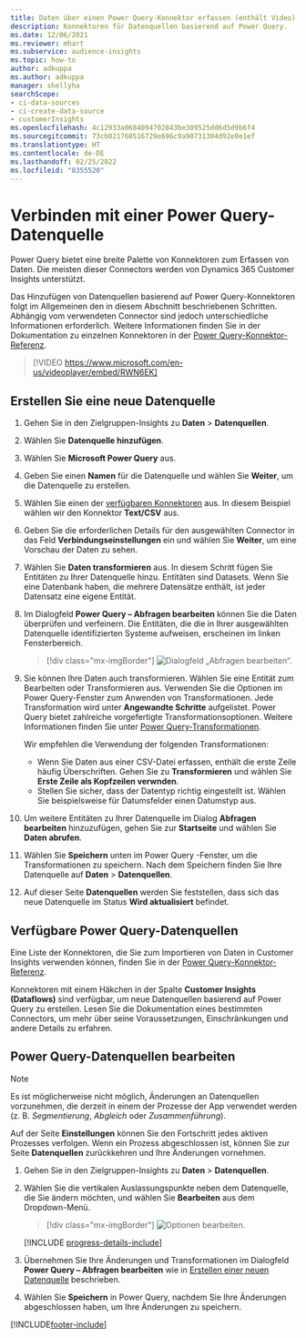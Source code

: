```yaml
---
title: Daten über einen Power Query-Konnektor erfassen (enthält Video)
description: Konnektoren für Datenquellen basierend auf Power Query.
ms.date: 12/06/2021
ms.reviewer: mhart
ms.subservice: audience-insights
ms.topic: how-to
author: adkuppa
ms.author: adkuppa
manager: shellyha
searchScope:
- ci-data-sources
- ci-create-data-source
- customerInsights
ms.openlocfilehash: 4c12933a0684094702843be309525dd6d5d9b6f4
ms.sourcegitcommit: 73cb021760516729e696c9a90731304d92e0e1ef
ms.translationtype: HT
ms.contentlocale: de-DE
ms.lasthandoff: 02/25/2022
ms.locfileid: "8355520"
---
```

# <a name="connect-to-a-power-query-data-source"></a>Verbinden mit einer Power Query-Datenquelle

Power Query bietet eine breite Palette von Konnektoren zum Erfassen von Daten. Die meisten dieser Connectors werden von Dynamics 365 Customer Insights unterstützt. 

Das Hinzufügen von Datenquellen basierend auf Power Query-Konnektoren folgt im Allgemeinen den in diesem Abschnitt beschriebenen Schritten. Abhängig vom verwendeten Connector sind jedoch unterschiedliche Informationen erforderlich. Weitere Informationen finden Sie in der Dokumentation zu einzelnen Konnektoren in der [Power Query-Konnektor-Referenz](/power-query/connectors/).

> [!VIDEO https://www.microsoft.com/en-us/videoplayer/embed/RWN6EK]

## <a name="create-a-new-data-source"></a>Erstellen Sie eine neue Datenquelle

1. Gehen Sie in den Zielgruppen-Insights zu **Daten** > **Datenquellen**.

1. Wählen Sie **Datenquelle hinzufügen**.

1. Wählen Sie **Microsoft Power Query** aus.

1. Geben Sie einen **Namen** für die Datenquelle und wählen Sie **Weiter**, um die Datenquelle zu erstellen.

1. Wählen Sie einen der [verfügbaren Konnektoren](#available-power-query-data-sources) aus. In diesem Beispiel wählen wir den Konnektor **Text/CSV** aus.

1. Geben Sie die erforderlichen Details für den ausgewählten Connector in das Feld **Verbindungseinstellungen** ein und wählen Sie **Weiter**, um eine Vorschau der Daten zu sehen.

1. Wählen Sie **Daten transformieren** aus. In diesem Schritt fügen Sie Entitäten zu Ihrer Datenquelle hinzu. Entitäten sind Datasets. Wenn Sie eine Datenbank haben, die mehrere Datensätze enthält, ist jeder Datensatz eine eigene Entität.

1. Im Dialogfeld **Power Query – Abfragen bearbeiten** können Sie die Daten überprüfen und verfeinern. Die Entitäten, die die in Ihrer ausgewählten Datenquelle identifizierten Systeme aufweisen, erscheinen im linken Fensterbereich.

   > [!div class="mx-imgBorder"]
   > ![Dialogfeld „Abfragen bearbeiten“.](media/data-manager-configure-edit-queries.png "Dialogfeld „Abfragen bearbeiten“")

1. Sie können Ihre Daten auch transformieren. Wählen Sie eine Entität zum Bearbeiten oder Transformieren aus. Verwenden Sie die Optionen im Power Query-Fenster zum Anwenden von Transformationen. Jede Transformation wird unter **Angewandte Schritte** aufgelistet. Power Query bietet zahlreiche vorgefertigte Transformationsoptionen. Weitere Informationen finden Sie unter [Power Query-Transformationen](/power-query/power-query-what-is-power-query#transformations).

   Wir empfehlen die Verwendung der folgenden Transformationen:

   - Wenn Sie Daten aus einer CSV-Datei erfassen, enthält die erste Zeile häufig Überschriften. Gehen Sie zu **Transformieren** und wählen Sie **Erste Zeile als Kopfzeilen verwnden**.
   - Stellen Sie sicher, dass der Datentyp richtig eingestellt ist. Wählen Sie beispielsweise für Datumsfelder einen Datumstyp aus.

1. Um weitere Entitäten zu Ihrer Datenquelle im Dialog **Abfragen bearbeiten** hinzuzufügen, gehen Sie zur **Startseite** und wählen Sie **Daten abrufen**.

1. Wählen Sie **Speichern** unten im Power Query -Fenster, um die Transformationen zu speichern. Nach dem Speichern finden Sie Ihre Datenquelle auf **Daten** > **Datenquellen**.

1. Auf dieser Seite **Datenquellen** werden Sie feststellen, dass sich das neue Datenquelle im Status **Wird aktualisiert** befindet.

## <a name="available-power-query-data-sources"></a>Verfügbare Power Query-Datenquellen

Eine Liste der Konnektoren, die Sie zum Importieren von Daten in Customer Insights verwenden können, finden Sie in der [Power Query-Konnektor-Referenz](/power-query/connectors/). 

Konnektoren mit einem Häkchen in der Spalte **Customer Insights (Dataflows)** sind verfügbar, um neue Datenquellen basierend auf Power Query zu erstellen. Lesen Sie die Dokumentation eines bestimmten Connectors, um mehr über seine Voraussetzungen, Einschränkungen und andere Details zu erfahren.

## <a name="edit-power-query-data-sources"></a>Power Query-Datenquellen bearbeiten

> [!NOTE]
> Es ist möglicherweise nicht möglich, Änderungen an Datenquellen vorzunehmen, die derzeit in einem der Prozesse der App verwendet werden (z. B. *Segmentierung*, *Abgleich* oder *Zusammenführung*). 
>
> Auf der Seite **Einstellungen** können Sie den Fortschritt jedes aktiven Prozesses verfolgen. Wenn ein Prozess abgeschlossen ist, können Sie zur Seite **Datenquellen** zurückkehren und Ihre Änderungen vornehmen.

1. Gehen Sie in den Zielgruppen-Insights zu **Daten** > **Datenquellen**.

2. Wählen Sie die vertikalen Auslassungspunkte neben dem Datenquelle, die Sie ändern möchten, und wählen Sie **Bearbeiten** aus dem Dropdown-Menü.

   > [!div class="mx-imgBorder"]
   > ![Optionen bearbeiten.](media/edit-option-data-sources.png "Optionen bearbeiten")

   [!INCLUDE [progress-details-include](../includes/progress-details-pane.md)]
   
3. Übernehmen Sie Ihre Änderungen und Transformationen im Dialogfeld **Power Query – Abfragen bearbeiten** wie in [Erstellen einer neuen Datenquelle](#create-a-new-data-source) beschrieben.

4. Wählen Sie **Speichern** in Power Query, nachdem Sie Ihre Änderungen abgeschlossen haben, um Ihre Änderungen zu speichern.


[!INCLUDE[footer-include](../includes/footer-banner.md)]
